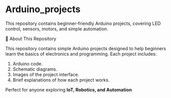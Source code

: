 # Arduino_projects
This repository contains beginner-friendly Arduino projects, covering LED control, sensors, motors, and simple automation. 

📌 About This Repository

This repository contains simple Arduino projects designed to help beginners learn the basics of electronics and programming. Each project includes:
1. Arduino code.
2. Schematic diagrams.
3. Images of the project interface.
4. Brief explanations of how each project works.

Perfect for anyone exploring **IoT, Robotics, and Automation**
